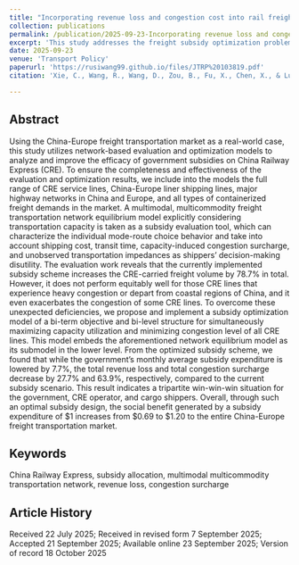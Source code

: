 ```yaml
---
title: "Incorporating revenue loss and congestion cost into rail freight subsidy design: Lessons learned from the China-Europe freight transportation network"
collection: publications
permalink: /publication/2025-09-23-Incorporating revenue loss and congestion cost into rail freight subsidy design Lessons learned from the China-Europe freight transportation network
excerpt: 'This study addresses the freight subsidy optimization problem based on a multimodal multicommodity network equilibrium model. Mitigating the revenue loss of the carrier and the congestion surcharge of shippers are considered simultaneously. The proposed optimization scheme is benchmarked against the currently implemented subsidy scheme to demonstrate its effectiveness.'
date: 2025-09-23
venue: 'Transport Policy'
paperurl: 'https://rusiwang99.github.io/files/JTRP%20103819.pdf'
citation: 'Xie, C., Wang, R., Wang, D., Zou, B., Fu, X., Chen, X., & Lu, Q.-C. (2025). Incorporating revenue loss and congestion cost into rail freight subsidy design: Lessons learned from the China-Europe freight transportation network. Transport Policy, 174, 103819. https://doi.org/10.1016/j.tranpol.2025.103819'

---
```


## Abstract
Using the China-Europe freight transportation market as a real-world case, this study utilizes network-based evaluation and optimization models to analyze and improve the efficacy of government subsidies on China Railway Express (CRE). To ensure the completeness and effectiveness of the evaluation and optimization results, we include into the models the full range of CRE service lines, China-Europe liner shipping lines, major highway networks in China and Europe, and all types of containerized freight demands in the market. A multimodal, multicommodity freight transportation network equilibrium model explicitly considering transportation capacity is taken as a subsidy evaluation tool, which can characterize the individual mode-route choice behavior and take into account shipping cost, transit time, capacity-induced congestion surcharge, and unobserved transportation impedances as shippers’ decision-making disutility. The evaluation work reveals that the currently implemented subsidy scheme increases the CRE-carried freight volume by 78.7% in total. However, it does not perform equitably well for those CRE lines that experience heavy congestion or depart from coastal regions of China, and it even exacerbates the congestion of some CRE lines. To overcome these unexpected deficiencies, we propose and implement a subsidy optimization model of a bi-term objective and bi-level structure for simultaneously maximizing capacity utilization and minimizing congestion level of all CRE lines. This model embeds the aforementioned network equilibrium model as its submodel in the lower level. From the optimized subsidy scheme, we found that while the government’s monthly average subsidy expenditure is lowered by 7.7%, the total revenue loss and total congestion surcharge decrease by 27.7% and 63.9%, respectively, compared to the current subsidy scenario. This result indicates a tripartite win-win-win situation for the government, CRE operator, and cargo shippers. Overall, through such an optimal subsidy design, the social benefit generated by a subsidy expenditure of $1 increases from $0.69 to $1.20 to the entire China-Europe freight transportation market.

## Keywords
China Railway Express, subsidy allocation, multimodal multicommodity transportation network, revenue loss, congestion surcharge

## Article History

Received 22 July 2025; Received in revised form 7 September 2025; Accepted 21 September 2025; Available online 23 September 2025; Version of record 18 October 2025
